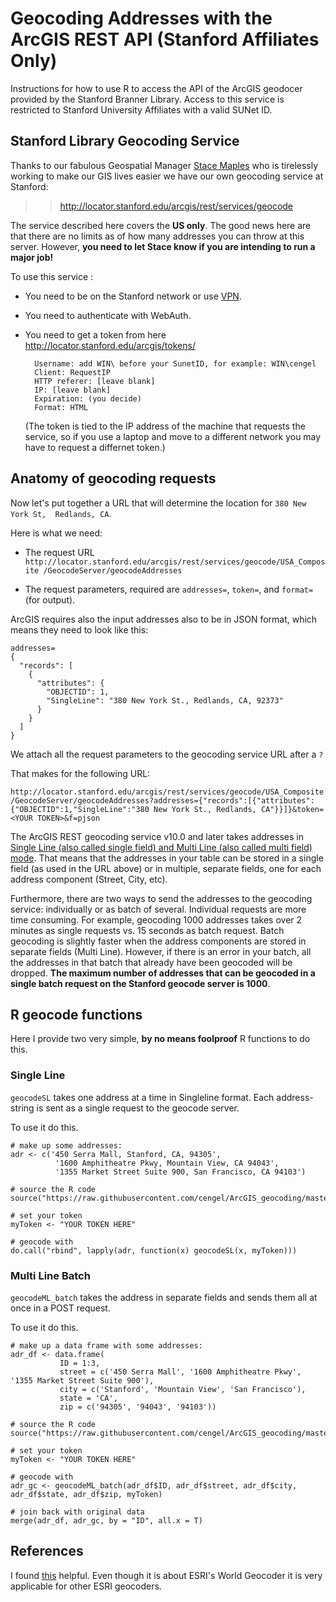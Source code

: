 # Geocoding Addresses with the ArcGIS REST API (Stanford Affiliates Only)

Instructions for how to use R to access the API of the ArcGIS geodocer provided by the Stanford Branner Library. Access to this service is restricted to Stanford University Affiliates with a valid SUNet ID.


## Stanford Library Geocoding Service

Thanks to our fabulous Geospatial Manager [Stace Maples](https://library.stanford.edu/people/maples) who is tirelessly working to make our GIS lives easier we have our own geocoding service at Stanford:

>> http://locator.stanford.edu/arcgis/rest/services/geocode

The service described here covers the __US only__. The good news here are that there are no limits as of how many addresses you can throw at this server. However, **you need to let Stace know if you are intending to run a major job!**

To use this service :

- You need to be on the Stanford network or use [VPN](https://uit.stanford.edu/service/vpn/).
- You need to authenticate with WebAuth.
- You need to get a token from here http://locator.stanford.edu/arcgis/tokens/

        Username: add WIN\ before your SunetID, for example: WIN\cengel
        Client: RequestIP
        HTTP referer: [leave blank]
        IP:	[leave blank]
        Expiration: (you decide)
        Format: HTML

    (The token is tied to the IP address of the machine that requests the service, so if you use a laptop and move to a different network you may have to request a differnet token.)


## Anatomy of geocoding requests

Now let's put together a URL that will determine the location for `380 New York St,  Redlands, CA`.

Here is what we need:

- The request URL
    `http://locator.stanford.edu/arcgis/rest/services/geocode/USA_Composite /GeocodeServer/geocodeAddresses`

- The request parameters, required are `addresses=`, `token=`, and `format=` (for output).

ArcGIS requires also the input addresses also to be in JSON format, which means they need to look like this:

    addresses=
    {
      "records": [
        {
          "attributes": {
            "OBJECTID": 1,
            "SingleLine": "380 New York St., Redlands, CA, 92373"
          }
        }
      ]
    }


We attach all the request parameters to the geocoding service URL after a `?`

That makes for the following URL:

    http://locator.stanford.edu/arcgis/rest/services/geocode/USA_Composite /GeocodeServer/geocodeAddresses?addresses={"records":[{"attributes":{"OBJECTID":1,"SingleLine":"380 New York St., Redlands, CA"}}]}&token=<YOUR TOKEN>&f=pjson

The ArcGIS REST geocoding service v10.0 and later takes addresses in [Single Line (also called single field) and Multi Line (also called multi field) mode](http://support.esri.com/technical-article/000011000). That means that the addresses in your table can be stored in a single field (as used in the URL above) or in multiple, separate fields, one for each address component (Street, City, etc). 

Furthermore, there are two ways to send the addresses to the geocoding service: individually or as batch of several. Individual requests are more time consuming. For example, geocoding 1000 addresses takes over 2 minutes as single requests vs. 15 seconds as batch request. Batch geocoding is slightly faster when the address components are stored in separate fields (Multi Line). However, if there is an error in your batch, all the addresses in that batch that already have been geocoded will be dropped. **The maximum number of addresses that can be geocoded in a single batch request on the Stanford geocode server is 1000**.

## R geocode functions

Here I provide two very simple, **by no means foolproof** R functions to do this. 

### Single Line
`geocodeSL` takes one address at a time in Singleline format. Each address-string is sent as a single request to the geocode server.

To use it do this.

    # make up some addresses:
    adr <- c('450 Serra Mall, Stanford, CA, 94305',
              '1600 Amphitheatre Pkwy, Mountain View, CA 94043',
              '1355 Market Street Suite 900, San Francisco, CA 94103')

    # source the R code
    source("https://raw.githubusercontent.com/cengel/ArcGIS_geocoding/master/SUL_gcFunctions.R")

    # set your token
    myToken <- "YOUR TOKEN HERE"

    # geocode with
    do.call("rbind", lapply(adr, function(x) geocodeSL(x, myToken)))


### Multi Line Batch
`geocodeML_batch` takes the address in separate fields and sends them all at once in a POST request.

To use it do this.

    # make up a data frame with some addresses:
    adr_df <- data.frame(
               ID = 1:3,
               street = c('450 Serra Mall', '1600 Amphitheatre Pkwy', '1355 Market Street Suite 900'), 
               city = c('Stanford', 'Mountain View', 'San Francisco'), 
               state = 'CA', 
               zip = c('94305', '94043', '94103'))

    # source the R code
    source("https://raw.githubusercontent.com/cengel/ArcGIS_geocoding/master/SUL_gcFunctions.R")

    # set your token
    myToken <- "YOUR TOKEN HERE"
    
    # geocode with
    adr_gc <- geocodeML_batch(adr_df$ID, adr_df$street, adr_df$city, adr_df$state, adr_df$zip, myToken)
    
    # join back with original data
    merge(adr_df, adr_gc, by = "ID", all.x = T)


## References

I found [this](https://developers.arcgis.com/rest/geocode/api-reference/geocoding-geocode-addresses.htm) helpful. Even though it is about ESRI's World Geocoder it is very applicable for other ESRI geocoders.
